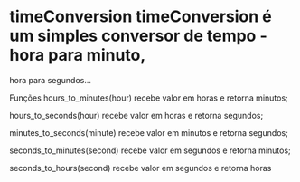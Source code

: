 # timeConversion timeConversion é um simples conversor de tempo - hora para minuto,
hora para segundos...

Funções
hours_to_minutes(hour) recebe valor em horas e retorna minutos;

hours_to_seconds(hour) recebe valor em horas e retorna segundos;

minutes_to_seconds(minute) recebe valor em minutos e retorna segundos;

seconds_to_minutes(second) recebe valor em segundos e retorna minutos;

 seconds_to_hours(second) recebe valor em segundos e retorna horas
